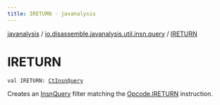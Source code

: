 ```yaml
---
title: IRETURN - javanalysis
---
```


[javanalysis](../index.html) / [io.disassemble.javanalysis.util.insn.query](index.html) / [IRETURN](./-i-r-e-t-u-r-n.html)

# IRETURN

`val IRETURN: `[`CtInsnQuery`](-ct-insn-query/index.html)

Creates an [InsnQuery](-insn-query/index.html) filter matching the [Opcode.IRETURN](#) instruction.

